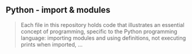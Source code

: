 ## Python - import & modules
> Each file in this repository holds code that illustrates an essential concept of programming,
> specific to the Python programming language: importing modules and using definitions, not executing 
> prints when imported, ...
